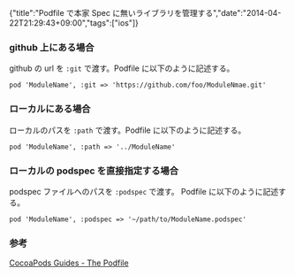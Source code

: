 {"title":"Podfile で本家 Spec に無いライブラリを管理する","date":"2014-04-22T21:29:43+09:00","tags":["ios"]}

### github 上にある場合

github の url を `:git` で渡す。Podfile に以下のように記述する。

    pod 'ModuleName', :git => 'https://github.com/foo/ModuleNmae.git'

### ローカルにある場合

ローカルのパスを `:path` で渡す。Podfile に以下のように記述する。

    pod 'ModuleName', :path => '../ModuleName'

### ローカルの podspec を直接指定する場合

podspec ファイルへのパスを `:podspec` で渡す。 Podfile に以下のように記述する。

    pod 'ModuleName', :podspec => '~/path/to/ModuleName.podspec'

### 参考

[CocoaPods Guides - The Podfile](http://guides.cocoapods.org/using/the-podfile.html)

